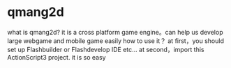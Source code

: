 qmang2d
=======

what is qmang2d?
it is a cross platform game engine。can help us develop large webgame and mobile game easily
how to use it？
at first，you should set up Flashbuilder or Flashdevelop IDE etc...
at second，import this ActionScript3 project.
it is so easy

